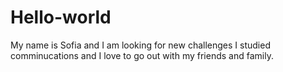 # Hello-world

My name is Sofia and I am looking for new challenges
I studied comminucations and I love to go out with my friends and family.
